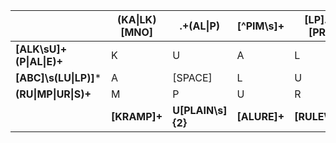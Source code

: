 |                          | (KA\|LK)[MNO] | .+(AL\|P)         | [^PIM\s]+    | [LP].\*[PR]   |                  |
|--------------------------|---------------|-------------------|--------------|---------------|------------------|
| **[ALK\sU]+(P\|AL\|E)+** |       K       |         U         |       A      |       L       | **[END\sWITH]+** |
| **[ABC]\s(LU\|LP)]***    |       A       |      [SPACE]      |       L      |       U       | **.\*[PUL]+**    |
| **(RU\|MP\|UR\|S)+**     |       M       |         P         |       U      |       R       | **[RUMPUS]***    |
|                          | **[KRAMP]+**  | **U[PLAIN\s]{2}** | **[ALURE]+** | **[RULE\s]+** |                  |

